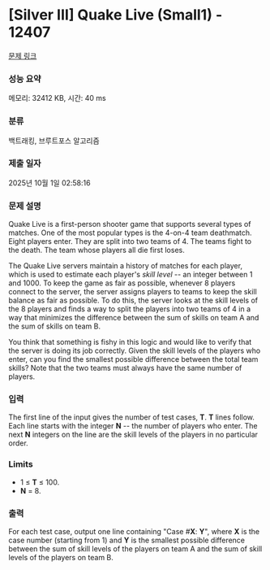 # [Silver III] Quake Live (Small1) - 12407 

[문제 링크](https://www.acmicpc.net/problem/12407) 

### 성능 요약

메모리: 32412 KB, 시간: 40 ms

### 분류

백트래킹, 브루트포스 알고리즘

### 제출 일자

2025년 10월 1일 02:58:16

### 문제 설명

<p>Quake Live is a first-person shooter game that supports several types of matches. One of the most popular types is the 4-on-4 team deathmatch. Eight players enter. They are split into two teams of 4. The teams fight to the death. The team whose players all die first loses.</p>

<p>The Quake Live servers maintain a history of matches for each player, which is used to estimate each player's <em>skill level</em> -- an integer between 1 and 1000. To keep the game as fair as possible, whenever 8 players connect to the server, the server assigns players to teams to keep the skill balance as fair as possible. To do this, the server looks at the skill levels of the 8 players and finds a way to split the players into two teams of 4 in a way that minimizes the difference between the sum of skills on team A and the sum of skills on team B.</p>

<p>You think that something is fishy in this logic and would like to verify that the server is doing its job correctly. Given the skill levels of the players who enter, can you find the smallest possible difference between the total team skills? Note that the two teams must always have the same number of players.</p>

### 입력 

 <p>The first line of the input gives the number of test cases, <strong>T</strong>.  <strong>T</strong> lines follow. Each line starts with the integer <strong>N</strong> -- the number of players who enter. The next <strong>N</strong> integers on the line are the skill levels of the players in no particular order.</p>

<h3>Limits</h3>

<ul>
	<li>1 ≤ <strong>T</strong> ≤ 100.</li>
	<li><strong>N</strong> = 8.</li>
</ul>

### 출력 

 <p>For each test case, output one line containing "Case #<strong>X</strong>: <strong>Y</strong>", where <strong>X</strong> is the case number (starting from 1) and <strong>Y</strong> is the smallest possible difference between the sum of skill levels of the players on team A and the sum of skill levels of the players on team B.</p>


